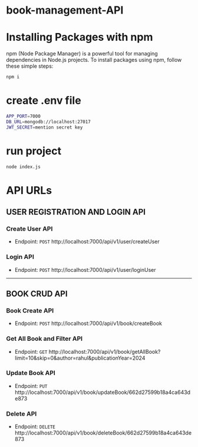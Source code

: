 # book-management-API

# Installing Packages with npm

npm (Node Package Manager) is a powerful tool for managing dependencies in Node.js projects. To install packages using npm, follow these simple steps:

```bash
npm i
```
# create .env file
```bash
APP_PORT=7000
DB_URL=mongodb://localhost:27017
JWT_SECRET=mention secret key
````

# run project
```bash
node index.js
```
# API URLs

## USER REGISTRATION AND LOGIN API

### Create User API
- Endpoint: `POST` http://localhost:7000/api/v1/user/createUser

### Login API
- Endpoint: `POST` http://localhost:7000/api/v1/user/loginUser

---

## BOOK CRUD API

### Book Create API
- Endpoint: `POST` http://localhost:7000/api/v1/book/createBook

### Get All Book and Filter API
- Endpoint: `GET` http://localhost:7000/api/v1/book/getAllBook?limit=10&skip=0&author=rahul&publicationYear=2024

### Update Book API
- Endpoint: `PUT` http://localhost:7000/api/v1/book/updateBook/662d27599b18a4ca643de873

### Delete API
- Endpoint: `DELETE` http://localhost:7000/api/v1/book/deleteBook/662d27599b18a4ca643de873
